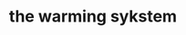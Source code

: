 ---
title: the warming sykstem
product_type: hoodie
is_women: 
is_men: 
is_unisex: true
is_variant: true
original_price: 35
sale_price:
color: starlight
sizes:
- size: "xxxs"
  stock: 7
- size: "xxs"
  stock: 6
- size: "xs"
  stock: 10
- size: "s"
  stock: 4
- size: "m"
  stock: 5
- size: "l"
  stock: 0
- size: "xl"
  stock: 0
- size: "xxl"
  stock: 2
- size: "xxxl"
  stock: 1

img: "1-the-sykstem-hoodie-starlight.png"
main_alt: "the classic the-sykstem hoodie with our logo turned on its side. In 'starlight'"
description: "This is the classic company hoodie, now in a cosmic 'starlight'"
material: "100% bamboo"
---
